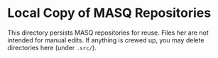 # Local Copy of MASQ Repositories

This directory persists MASQ repositories for reuse.
Files her are not intended for manual edits.
If anything is crewed up, you may delete directories here (under `.src/`).

